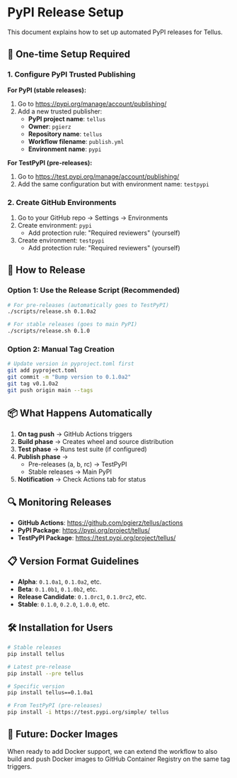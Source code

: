 # PyPI Release Setup

This document explains how to set up automated PyPI releases for Tellus.

## 🔧 One-time Setup Required

### 1. Configure PyPI Trusted Publishing

**For PyPI (stable releases):**
1. Go to https://pypi.org/manage/account/publishing/
2. Add a new trusted publisher:
   - **PyPI project name**: `tellus`
   - **Owner**: `pgierz` 
   - **Repository name**: `tellus`
   - **Workflow filename**: `publish.yml`
   - **Environment name**: `pypi`

**For TestPyPI (pre-releases):**
1. Go to https://test.pypi.org/manage/account/publishing/
2. Add the same configuration but with environment name: `testpypi`

### 2. Create GitHub Environments

1. Go to your GitHub repo → Settings → Environments
2. Create environment: `pypi`
   - Add protection rule: "Required reviewers" (yourself)
3. Create environment: `testpypi` 
   - Add protection rule: "Required reviewers" (yourself)

## 🚀 How to Release

### Option 1: Use the Release Script (Recommended)

```bash
# For pre-releases (automatically goes to TestPyPI)
./scripts/release.sh 0.1.0a2

# For stable releases (goes to main PyPI)  
./scripts/release.sh 0.1.0
```

### Option 2: Manual Tag Creation

```bash
# Update version in pyproject.toml first
git add pyproject.toml
git commit -m "Bump version to 0.1.0a2"
git tag v0.1.0a2
git push origin main --tags
```

## 📦 What Happens Automatically

1. **On tag push** → GitHub Actions triggers
2. **Build phase** → Creates wheel and source distribution
3. **Test phase** → Runs test suite (if configured)
4. **Publish phase** → 
   - Pre-releases (a, b, rc) → TestPyPI
   - Stable releases → Main PyPI
5. **Notification** → Check Actions tab for status

## 🔍 Monitoring Releases

- **GitHub Actions**: https://github.com/pgierz/tellus/actions
- **PyPI Package**: https://pypi.org/project/tellus/
- **TestPyPI Package**: https://test.pypi.org/project/tellus/

## 📋 Version Format Guidelines

- **Alpha**: `0.1.0a1`, `0.1.0a2`, etc.
- **Beta**: `0.1.0b1`, `0.1.0b2`, etc.
- **Release Candidate**: `0.1.0rc1`, `0.1.0rc2`, etc.
- **Stable**: `0.1.0`, `0.2.0`, `1.0.0`, etc.

## 🛠️ Installation for Users

```bash
# Stable releases
pip install tellus

# Latest pre-release  
pip install --pre tellus

# Specific version
pip install tellus==0.1.0a1

# From TestPyPI (pre-releases)
pip install -i https://test.pypi.org/simple/ tellus
```

## 🔮 Future: Docker Images

When ready to add Docker support, we can extend the workflow to also build and push Docker images to GitHub Container Registry on the same tag triggers.
